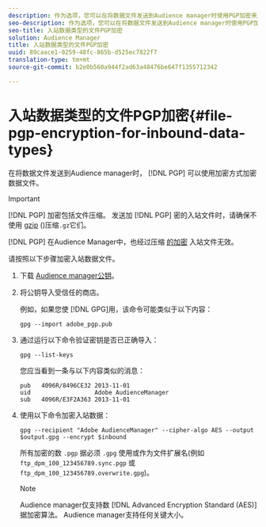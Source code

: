 ```yaml
---
description: 作为选项，您可以在将数据文件发送到Audience manager时使用PGP加密来加密它们。
seo-description: 作为选项，您可以在将数据文件发送到Audience manager时使用PGP加密来加密它们。
seo-title: 入站数据类型的文件PGP加密
solution: Audience Manager
title: 入站数据类型的文件PGP加密
uuid: 89caace1-0259-48fc-865b-d525ec7822f7
translation-type: tm+mt
source-git-commit: b2e0b560a944f2ad63a48476be647f1355712342

---
```



# 入站数据类型的文件PGP加密{#file-pgp-encryption-for-inbound-data-types}

在将数据文件发送到Audience manager时， [!DNL PGP] 可以使用加密方式加密数据文件。

<!-- c_encryption.xml -->

>[!IMPORTANT]
>
>[!DNL PGP] 加密包括文件压缩。 发送加 [!DNL PGP] 密的入站文件时，请确保不使用 [gzip](../../../integration/sending-audience-data/batch-data-transfer-explained/inbound-file-compression.md) ()压缩`.gz`它们。
>
>[!DNL PGP] 在Audience Manager中，也经过压缩 [的加密](../../../integration/sending-audience-data/batch-data-transfer-explained/inbound-file-compression.md) 入站文件无效。

请按照以下步骤加密入站数据文件。

1. 下载 [Audience manager公钥](./assets/adobe_pgp.pub)。
2. 将公钥导入受信任的商店。

   例如，如果您使 [!DNL GPG]用，该命令可能类似于以下内容：

   `gpg --import adobe_pgp.pub`

3. 通过运行以下命令验证密钥是否已正确导入：

   `gpg --list-keys`

   您应当看到一条与以下内容类似的消息：

   ```
   pub   4096R/8496CE32 2013-11-01
   uid                  Adobe AudienceManager
   sub   4096R/E3F2A363 2013-11-01
   ```

4. 使用以下命令加密入站数据：

   `gpg --recipient "Adobe AudienceManager" --cipher-algo AES --output $output.gpg --encrypt $inbound`

   所有加密的数 `.pgp` 据必须 `.gpg` 使用或作为文件扩展名(例如 `ftp_dpm_100_123456789.sync.pgp` 或 `ftp_dpm_100_123456789.overwrite.gpg`)。

   >[!NOTE]
   >
   >Audience manager仅支持数 [!DNL Advanced Encryption Standard (AES)] 据加密算法。 Audience manager支持任何关键大小。
